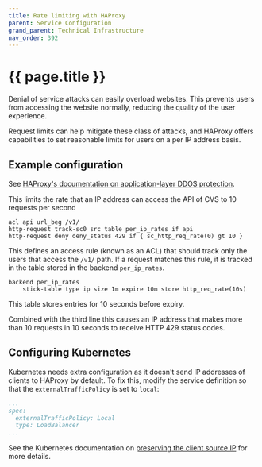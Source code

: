 ```yaml
---
title: Rate limiting with HAProxy
parent: Service Configuration
grand_parent: Technical Infrastructure
nav_order: 392
---
```


# {{ page.title }}

Denial of service attacks can easily overload websites.
This prevents users from accessing the website normally, reducing the quality of the user experience.

Request limits can help mitigate these class of attacks,
and HAProxy offers capabilities to set reasonable limits for users on a per IP address basis.

## Example configuration

See [HAProxy's documentation on application-layer DDOS protection](https://www.haproxy.com/blog/application-layer-ddos-attack-protection-with-haproxy/).

This limits the rate that an IP address can access the API of CVS to 10 requests per second

```haproxy
acl api url_beg /v1/
http-request track-sc0 src table per_ip_rates if api
http-request deny deny_status 429 if { sc_http_req_rate(0) gt 10 }
```

This defines an access rule (known as an ACL) that should track only the users that access the `/v1/` path.
If a request matches this rule, it is tracked in the table stored in the backend `per_ip_rates`.

```haproxy
backend per_ip_rates
    stick-table type ip size 1m expire 10m store http_req_rate(10s)
```

This table stores entries for 10 seconds before expiry.

Combined with the third line this causes an IP address that makes more than 10 requests in 10 seconds to receive HTTP 429 status codes.

## Configuring Kubernetes

Kubernetes needs extra configuration as it doesn't send IP addresses of clients to HAProxy by default.
To fix this, modify the service definition so that the `externalTrafficPolicy` is set to `local`:

```yaml
...
spec:
  externalTrafficPolicy: Local
  type: LoadBalancer
...
```

See the Kubernetes documentation on [preserving the client source IP](https://kubernetes.io/docs/tasks/access-application-cluster/create-external-load-balancer/#preserving-the-client-source-ip)
for more details.
